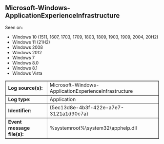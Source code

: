 ## Microsoft-Windows-ApplicationExperienceInfrastructure

Seen on:
* Windows 10 (1511, 1607, 1703, 1709, 1803, 1809, 1903, 1909, 2004, 20H2)
* Windows 11 (21H2)
* Windows 2008
* Windows 2012
* Windows 7
* Windows 8.0
* Windows 8.1
* Windows Vista

<table border="1" class="docutils">
  <tbody>
    <tr>
      <td><b>Log source(s):</b></td>
      <td>Microsoft-Windows-ApplicationExperienceInfrastructure</td>
    </tr>
    <tr>
      <td><b>Log type:</b></td>
      <td>Application</td>
    </tr>
    <tr>
      <td><b>Identifier:</b></td>
      <td>{5ec13d8e-4b3f-422e-a7e7-3121a1d90c7a}</td>
    </tr>
    <tr>
      <td><b>Event message file(s):</b></td>
      <td>%systemroot%\system32\apphelp.dll</td>
    </tr>
  </tbody>
</table>

&nbsp;

